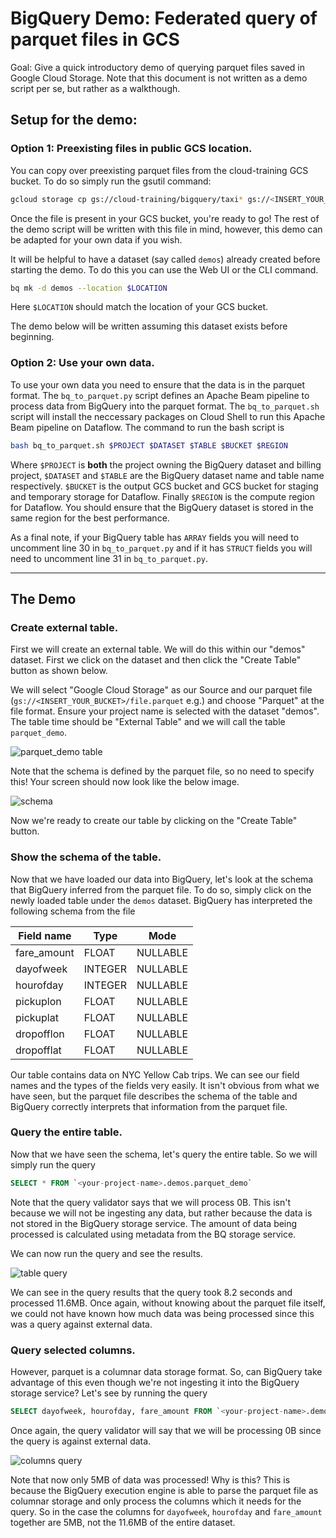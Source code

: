 # BigQuery Demo: Federated query of parquet files in GCS

Goal: Give a quick introductory demo of querying parquet files saved in Google Cloud Storage. Note that this document is not written as a demo script per se, but rather as a walkthough.

## Setup for the demo:

### Option 1: Preexisting files in public GCS location.

You can copy over preexisting parquet files from the cloud-training GCS bucket. To do so simply run the gsutil command:

```bash
gcloud storage cp gs://cloud-training/bigquery/taxi* gs://<INSERT_YOUR_BUCKET>/
```

Once the file is present in your GCS bucket, you're ready to go! The rest of the demo script will be written with this file in mind, however, this demo can be adapted for your own data if you wish.

It will be helpful to have a dataset (say called `demos`) already created before starting the demo. To do this you can use the Web UI or the CLI command.

```bash
bq mk -d demos --location $LOCATION
```

Here `$LOCATION` should match the location of your GCS bucket.

The demo below will be written assuming this dataset exists before beginning.

### Option 2: Use your own data.

To use your own data you need to ensure that the data is in the parquet format. The `bq_to_parquet.py` script defines an Apache Beam pipeline to process data from BigQuery into the parquet format. The `bq_to_parquet.sh` script will install the neccessary packages on Cloud Shell to run this Apache Beam pipeline on Dataflow. The command to run the bash script is

```bash
bash bq_to_parquet.sh $PROJECT $DATASET $TABLE $BUCKET $REGION
```

Where `$PROJECT` is **both** the project owning the BigQuery dataset and billing project, `$DATASET` and `$TABLE` are the BigQuery dataset name and table name respectively. `$BUCKET` is the output GCS bucket and GCS bucket for staging and temporary storage for Dataflow. Finally `$REGION` is the compute region for Dataflow. You should ensure that the BigQuery dataset is stored in the same region for the best performance.

As a final note, if your BigQuery table has `ARRAY` fields you will need to uncomment line 30 in `bq_to_parquet.py` and if it has `STRUCT` fields you will need to uncomment line 31 in `bq_to_parquet.py`.

---

## The Demo

### Create external table.

First we will create an external table. We will do this within our "demos" dataset. First we click on the dataset and then click the "Create Table" button as shown below.

We will select "Google Cloud Storage" as our Source and our parquet file (`gs://<INSERT_YOUR_BUCKET>/file.parquet` e.g.) and choose "Parquet" at the file format. Ensure your project name is selected with the dataset "demos". The table time should be "External Table" and we will call the table `parquet_demo`.

![parquet_demo table](./img/demos_dataset.png)

Note that the schema is defined by the parquet file, so no need to specify this! Your screen should now look like the below image.

![schema](./img/schema.png)

Now we're ready to create our table by clicking on the "Create Table" button.

### Show the schema of the table.

Now that we have loaded our data into BigQuery, let's look at the schema that BigQuery inferred from the parquet file. To do so, simply click on the newly loaded table under the `demos` dataset. BigQuery has interpreted the following schema from the file

| Field name | Type | Mode |
| --- | --- | --- |
|fare_amount| FLOAT| NULLABLE|
|dayofweek| INTEGER| NULLABLE|
|hourofday| INTEGER| NULLABLE|
|pickuplon| FLOAT| NULLABLE|
|pickuplat| FLOAT| NULLABLE|
|dropofflon| FLOAT| NULLABLE|
|dropofflat| FLOAT| NULLABLE|

Our table contains data on NYC Yellow Cab trips. We can see our field names and the types of the fields very easily. It isn't obvious from what we have seen, but the parquet file describes the schema of the table and BigQuery correctly interprets that information from the parquet file.

### Query the entire table.

Now that we have seen the schema, let's query the entire table. So we will simply run the query

```sql
SELECT * FROM `<your-project-name>.demos.parquet_demo`
```

Note that the query validator says that we will process 0B. This isn't because we will not be ingesting any data, but rather because the data is not stored in the BigQuery storage service. The amount of data being processed is calculated using metadata from the BQ storage service.

We can now run the query and see the results.

![table query](./img/table_query.png)

We can see in the query results that the query took 8.2 seconds and processed 11.6MB. Once again, without knowing about the parquet file itself, we could not have known how much data was being processed since this was a query against external data.

### Query selected columns.

However, parquet is a columnar data storage format. So, can BigQuery take advantage of this even though we're not ingesting it into the BigQuery storage service? Let's see by running the query


```sql
SELECT dayofweek, hourofday, fare_amount FROM `<your-project-name>.demos.parquet_demo`
```

Once again, the query validator will say that we will be processing 0B since the query is against external data.

![columns query](./img/columns_query.png)

Note that now only 5MB of data was processed! Why is this? This is because the BigQuery execution engine is able to parse the parquet file as columnar storage and only process the columns which it needs for the query. So in the case the columns for `dayofweek`, `hourofday` and `fare_amount` together are 5MB, not the 11.6MB of the entire dataset.
